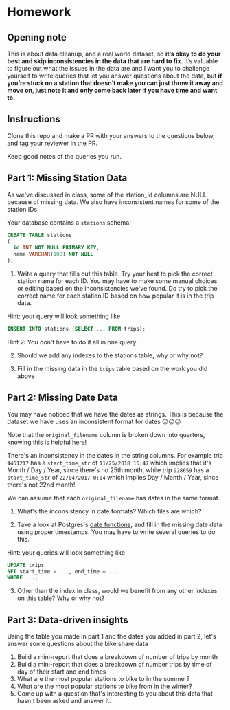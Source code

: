 # Homework

## Opening note

This is about data cleanup, and a real world dataset, so **it’s okay to do your best and skip inconsistencies in the data that are hard to fix**. It’s valuable to figure out what the issues in the data are and I want you to challenge yourself to write queries that let you answer questions about the data, but **if you’re stuck on a station that doesn’t make you can just throw it away and move on, just note it and only come back later if you have time and want to.**

## Instructions 

Clone this repo and make a PR with your answers to the questions below, and tag your reviewer in the PR.

Keep good notes of the queries you run.

## Part 1: Missing Station Data

As we've discussed in class, some of the station_id columns are NULL because of missing data. We also have inconsistent names for some of the station IDs.

Your database contains a `stations` schema:

```sql
CREATE TABLE stations
(
  id INT NOT NULL PRIMARY KEY,
  name VARCHAR(100) NOT NULL
);
```

1) Write a query that fills out this table. Try your best to pick the correct station name for each ID. You may have to make some manual choices or editing based on the inconsistencies we've found. Do try to pick the correct name for each station ID based on how popular it is in the trip data.

Hint: your query will look something like 

``` sql
INSERT INTO stations (SELECT ... FROM trips);
```

Hint 2: You don't have to do it all in one query

2) Should we add any indexes to the stations table, why or why not?

3) Fill in the missing data in the `trips` table based on the work you did above

## Part 2: Missing Date Data

You may have noticed that we have the dates as strings. This is because the dataset we have uses an inconsistent format for dates 😔😔😔

Note that the `original_filename` column is broken down into quarters, knowing this is helpful here!

There's an inconsistency in the dates in the string columns. For example trip `4461217` has a `start_time_str` of `11/25/2018 15:47` which implies that it's Month / Day / Year, since there's no 25th month, while trip `928659` has a `start_time_str` of `22/04/2017 0:04` which implies Day / Month / Year, since there's not 22nd month!

We can assume that each `original_filename` has dates in the same format. 

1) What's the inconsistency in date formats? Which files are which?

2) Take a look at Postgres's [date functions](https://www.postgresql.org/docs/12/functions-datetime.html), and fill in the missing date data using proper timestamps. You may have to write several queries to do this.

Hint: your queries will look something like

``` sql
UPDATE trips
SET start_time = ..., end_time = ...
WHERE ...;
```

3) Other than the index in class, would we benefit from any other indexes on this table? Why or why not?

## Part 3: Data-driven insights

Using the table you made in part 1 and the dates you added in part 2, let's answer some questions about the bike share data

1) Build a mini-report that does a breakdown of number of trips by month
2) Build a mini-report that does a breakdown of number trips by time of day of their start and end times
3) What are the most popular stations to bike to in the summer?
4) What are the most popular stations to bike from in the winter?
5) Come up with a question that's interesting to you about this data that hasn't been asked and answer it.


